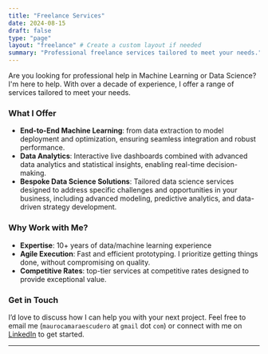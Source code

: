 ```yaml
---
title: "Freelance Services"
date: 2024-08-15
draft: false
type: "page"
layout: "freelance" # Create a custom layout if needed
summary: "Professional freelance services tailored to meet your needs."
---
```


Are you looking for professional help in Machine Learning or Data Science? I'm here to help. With over a decade of experience, I offer a range of services tailored to meet your needs.

### What I Offer

- **End-to-End Machine Learning**: from data extraction to model deployment and optimization, ensuring seamless integration and robust performance.
- **Data Analytics**: Interactive live dashboards combined with advanced data analytics and statistical insights, enabling real-time decision-making.
- **Bespoke Data Science Solutions**: Tailored data science services designed to address specific challenges and opportunities in your business, including advanced modeling, predictive analytics, and data-driven strategy development.

### Why Work with Me?

- **Expertise**: 10+ years of data/machine learning experience
- **Agile Execution**: Fast and efficient prototyping. I prioritize getting things done, without compromising on quality.
- **Competitive Rates**: top-tier services at competitive rates designed to provide exceptional value.


### Get in Touch

I’d love to discuss how I can help you with your next project. Feel free to email me (`maurocamaraescudero` at `gmail` dot `com`) or connect with me on [LinkedIn](https://www.linkedin.com/in/maurocamaraescudero/) to get started.

---


